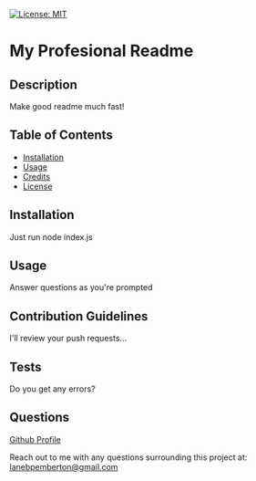 [![License: MIT](https://img.shields.io/badge/License-MIT-yellow.svg)](https://opensource.org/licenses/MIT)
# My Profesional Readme

## Description

Make good readme much fast!

## Table of Contents

- [Installation](#installation)
- [Usage](#usage)
- [Credits](#credits)
- [License](#license)

## Installation

Just run node index.js

## Usage

Answer questions as you're prompted

## Contribution Guidelines

I'll review your push requests...

## Tests

Do you get any errors?

## Questions

[Github Profile](https://github.com/lanebpemberton)



Reach out to me with any questions surrounding this project at: lanebpemberton@gmail.com